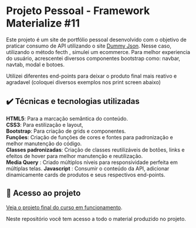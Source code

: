 





# Projeto Pessoal - Framework Materialize #11

Este projeto é um site de portfólio pessoal desenvolvido com o objetivo de praticar consumo de API utilizando o site [Dummy Json](https://dummyjson.com/). Nesse caso, utilizando o método fecth , simulei um ecommerce. Para melhor experiencia do usuário, acrescentei diversos componentes bootstrap como: navbar, navtab, modal e botoes.  

Utilizei diferentes end-points para deixar o produto final mais reativo e agradavel (coloquei diversos exemplos nos print screen abaixo)


## ✔️ Técnicas e tecnologias utilizadas  
**HTML5**: Para a marcação semântica do conteúdo.  
**CSS3**: Para estilização e layout,     
**Bootstrap**: Para criação de grids e componentes.      
**Funções**: Criação de funções de cores e fontes para padronização e melhor manutenção do código.    
**Classes padronizadas**: Criação de classes reutilizáveis de botões, links e efeitos de hover para melhor manutenção e reutilização.    
**Media Query** : Criado múltiplos níveis para responsividade perfeita em múltiplas telas. 
**Javascript**  : Consumir o conteúdo da API, adicionar dinamicamente cards de produtos e seus respectivos end-points.   

  








      
## 📁 Acesso ao projeto  

[Veja o projeto final do curso em funcionamento](https://lshv04.github.io/fecthApi-ecommerce-12/).  





Neste repositório você tem acesso a todo o material produzido no projeto.



